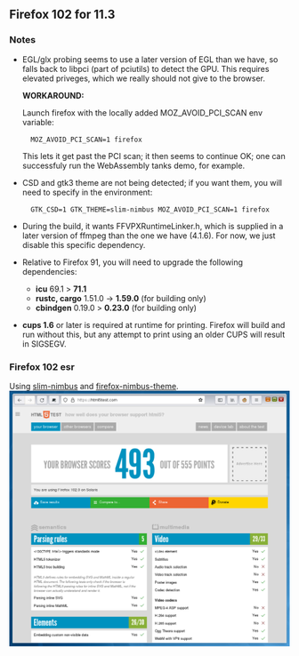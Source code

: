 ## Firefox 102 for 11.3

### Notes

* EGL/glx probing seems to use a later version of EGL than we have, so
  falls back to libpci (part of pciutils) to detect the GPU.  This requires
  elevated priveges, which we really should not give to the browser.

  **WORKAROUND:**

  Launch firefox with the locally added MOZ_AVOID_PCI_SCAN env variable:
  
        MOZ_AVOID_PCI_SCAN=1 firefox

  This lets it get past the PCI scan; it then seems to continue OK;
  one can successfuly run the WebAssembly tanks demo, for example.
  
* CSD and gtk3 theme are not being detected; if you want them, you will
  need to specify in the environment:

        GTK_CSD=1 GTK_THEME=slim-nimbus MOZ_AVOID_PCI_SCAN=1 firefox

* During the build, it wants FFVPXRuntimeLinker.h, which
  is supplied in a later version of ffmpeg than the one we have (4.1.6).
  For now, we just disable this specific dependency.

* Relative to Firefox 91, you will need to upgrade the following
  dependencies:

  * **icu** 69.1 > **71.1**
  * **rustc, cargo** 1.51.0 -> **1.59.0** (for building only)
  * **cbindgen** 0.19.0 > **0.23.0** (for building only)

* **cups 1.6** or later is required at runtime for printing.  Firefox
  will build and run without this, but any attempt to print using an
  older CUPS will result in SIGSEGV.

### Firefox 102 esr

Using [slim-nimbus](https://github.com/RocketMan/solaris-ports/tree/master/components/look-and-feel/slim-nimbus)
and [firefox-nimbus-theme](https://github.com/RocketMan/firefox-nimbus-theme).
![screenshot](https://raw.githubusercontent.com/RocketMan/solaris-userland-legacy/master/components/desktop/firefox-102/screenshot.png "Firefox 102.0 esr")
